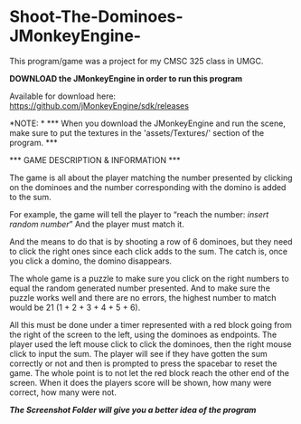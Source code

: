 # Shoot-The-Dominoes-JMonkeyEngine-

This program/game was a project for my CMSC 325 class in UMGC.

**DOWNLOAD the JMonkeyEngine in order to run this program**

Available for download here: 
https://github.com/jMonkeyEngine/sdk/releases

*NOTE: *
*** When you download the JMonkeyEngine and run the scene, 
make sure to put the textures in the 'assets/Textures/' section of the program. ***

*** GAME DESCRIPTION & INFORMATION ***

The game is all about the player matching the number presented by clicking 
on the dominoes and the number corresponding with the domino is added to the sum. 

For example, the game will tell the player to 
“reach the number: *insert random number*”
And the player must match it. 

And the means to do that is by shooting a row of 6 dominoes, 
but they need to click the right ones since each click adds to the sum. 
The catch is, once you click a domino, the domino disappears. 

The whole game is a puzzle to make sure you click on the right numbers to equal the random generated number presented. 
And to make sure the puzzle works well and there are no errors, the highest number to match would be 21 (1 + 2 + 3 + 4 + 5 + 6).

All this must be done under a timer represented with a red block going from the right of the screen to the left, 
using the dominoes as endpoints. The player used the left mouse click to click the dominoes, then the right mouse 
click to input the sum. The player will see if they have gotten the sum correctly or not and then is prompted to 
press the spacebar to reset the game. The whole point is to not let the red block reach the other end of the screen. 
When it does the players score will be shown, how many were correct, how many were not.

***The Screenshot Folder will give you a better idea of the program***
